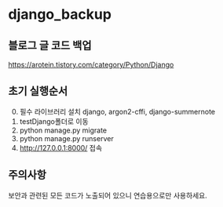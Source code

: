 # django_backup

## 블로그 글 코드 백업
https://arotein.tistory.com/category/Python/Django

## 초기 실행순서
0. 필수 라이브러리 설치 django, argon2-cffi, django-summernote
1. testDjango폴더로 이동
2. python manage.py migrate
3. python manage.py runserver
4. http://127.0.0.1:8000/ 접속

## 주의사항
보안과 관련된 모든 코드가 노출되어 있으니 연습용으로만 사용하세요.